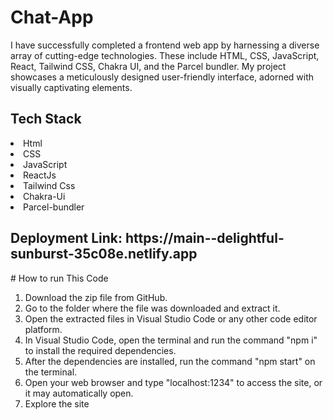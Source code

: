 <h1>Chat-App</h1>

I have successfully completed a frontend web app by harnessing a diverse array of cutting-edge technologies. These include HTML, CSS, JavaScript, React, Tailwind CSS, Chakra UI, and the Parcel bundler. My project showcases a meticulously designed user-friendly interface, adorned with visually captivating elements. 
<h2>Tech Stack</h2>

   <li>Html</li>
   <li> CSS</li>
   <li>JavaScript</li>
   <li>ReactJs</li>
   <li>Tailwind Css</li>
   <li>Chakra-Ui</li>
   <li>Parcel-bundler</li>
 
<h2>Deployment Link: <span>https://main--delightful-sunburst-35c08e.netlify.app</span></h2>
# How to run This Code
   <ol>
<li>Download the zip file from GitHub.</li>
<li>Go to the folder where the file was downloaded and extract it.</li>
<li>Open the extracted files in Visual Studio Code or any other code editor platform.</li>
<li>In Visual Studio Code, open the terminal and run the command "npm i" to install the required dependencies.</li>
<li>After the dependencies are installed, run the command "npm start" on the terminal.</li>
<li>Open your web browser and type "localhost:1234" to access the site, or it may automatically open.</li>
<li>Explore the site</li>
   </ol>

